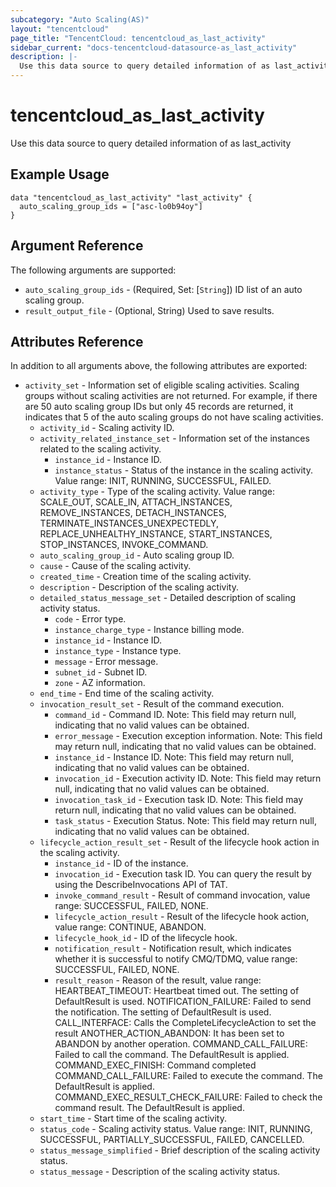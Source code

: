 ```yaml
---
subcategory: "Auto Scaling(AS)"
layout: "tencentcloud"
page_title: "TencentCloud: tencentcloud_as_last_activity"
sidebar_current: "docs-tencentcloud-datasource-as_last_activity"
description: |-
  Use this data source to query detailed information of as last_activity
---
```


# tencentcloud_as_last_activity

Use this data source to query detailed information of as last_activity

## Example Usage

```hcl
data "tencentcloud_as_last_activity" "last_activity" {
  auto_scaling_group_ids = ["asc-lo0b94oy"]
}
```

## Argument Reference

The following arguments are supported:

* `auto_scaling_group_ids` - (Required, Set: [`String`]) ID list of an auto scaling group.
* `result_output_file` - (Optional, String) Used to save results.

## Attributes Reference

In addition to all arguments above, the following attributes are exported:

* `activity_set` - Information set of eligible scaling activities. Scaling groups without scaling activities are not returned. For example, if there are 50 auto scaling group IDs but only 45 records are returned, it indicates that 5 of the auto scaling groups do not have scaling activities.
  * `activity_id` - Scaling activity ID.
  * `activity_related_instance_set` - Information set of the instances related to the scaling activity.
    * `instance_id` - Instance ID.
    * `instance_status` - Status of the instance in the scaling activity. Value range: INIT, RUNNING, SUCCESSFUL, FAILED.
  * `activity_type` - Type of the scaling activity. Value range: SCALE_OUT, SCALE_IN, ATTACH_INSTANCES, REMOVE_INSTANCES, DETACH_INSTANCES, TERMINATE_INSTANCES_UNEXPECTEDLY, REPLACE_UNHEALTHY_INSTANCE, START_INSTANCES, STOP_INSTANCES, INVOKE_COMMAND.
  * `auto_scaling_group_id` - Auto scaling group ID.
  * `cause` - Cause of the scaling activity.
  * `created_time` - Creation time of the scaling activity.
  * `description` - Description of the scaling activity.
  * `detailed_status_message_set` - Detailed description of scaling activity status.
    * `code` - Error type.
    * `instance_charge_type` - Instance billing mode.
    * `instance_id` - Instance ID.
    * `instance_type` - Instance type.
    * `message` - Error message.
    * `subnet_id` - Subnet ID.
    * `zone` - AZ information.
  * `end_time` - End time of the scaling activity.
  * `invocation_result_set` - Result of the command execution.
    * `command_id` - Command ID. Note: This field may return null, indicating that no valid values can be obtained.
    * `error_message` - Execution exception information. Note: This field may return null, indicating that no valid values can be obtained.
    * `instance_id` - Instance ID. Note: This field may return null, indicating that no valid values can be obtained.
    * `invocation_id` - Execution activity ID. Note: This field may return null, indicating that no valid values can be obtained.
    * `invocation_task_id` - Execution task ID. Note: This field may return null, indicating that no valid values can be obtained.
    * `task_status` - Execution Status. Note: This field may return null, indicating that no valid values can be obtained.
  * `lifecycle_action_result_set` - Result of the lifecycle hook action in the scaling activity.
    * `instance_id` - ID of the instance.
    * `invocation_id` - Execution task ID. You can query the result by using the DescribeInvocations API of TAT.
    * `invoke_command_result` - Result of command invocation, value range: SUCCESSFUL, FAILED, NONE.
    * `lifecycle_action_result` - Result of the lifecycle hook action, value range: CONTINUE, ABANDON.
    * `lifecycle_hook_id` - ID of the lifecycle hook.
    * `notification_result` - Notification result, which indicates whether it is successful to notify CMQ/TDMQ, value range: SUCCESSFUL, FAILED, NONE.
    * `result_reason` - Reason of the result, value range: HEARTBEAT_TIMEOUT: Heartbeat timed out. The setting of DefaultResult is used. NOTIFICATION_FAILURE: Failed to send the notification. The setting of DefaultResult is used. CALL_INTERFACE: Calls the CompleteLifecycleAction to set the result ANOTHER_ACTION_ABANDON: It has been set to ABANDON by another operation. COMMAND_CALL_FAILURE: Failed to call the command. The DefaultResult is applied. COMMAND_EXEC_FINISH: Command completed COMMAND_CALL_FAILURE: Failed to execute the command. The DefaultResult is applied. COMMAND_EXEC_RESULT_CHECK_FAILURE: Failed to check the command result. The DefaultResult is applied.
  * `start_time` - Start time of the scaling activity.
  * `status_code` - Scaling activity status. Value range: INIT, RUNNING, SUCCESSFUL, PARTIALLY_SUCCESSFUL, FAILED, CANCELLED.
  * `status_message_simplified` - Brief description of the scaling activity status.
  * `status_message` - Description of the scaling activity status.


